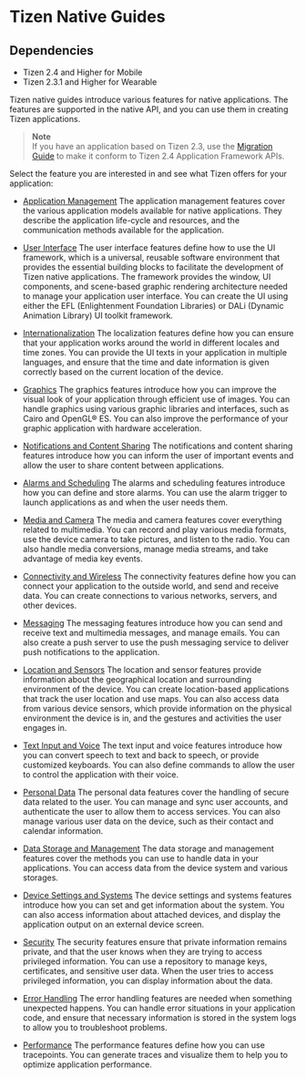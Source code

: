 # Tizen Native Guides
## Dependencies
- Tizen 2.4 and Higher for Mobile
- Tizen 2.3.1 and Higher for Wearable

Tizen native guides introduce various features for native applications. The features are supported in the native API, and you can use them in creating Tizen applications.

> **Note**  
> If you have an application based on Tizen 2.3, use the [Migration Guide](migration-guide-n.md) to make it conform to Tizen 2.4 Application Framework APIs.

Select the feature you are interested in and see what Tizen offers for your application:

- [Application Management](app-management/app-management-cover-n.md)
The application management features cover the various application models available for native applications. They describe the application life-cycle and resources, and the communication methods available for the application.

- [User Interface](ui/ui-cover-n.md)
The user interface features define how to use the UI framework, which is a universal, reusable software environment that provides the essential building blocks to facilitate the development of Tizen native applications. The framework provides the window, UI components, and scene-based graphic rendering architecture needed to manage your application user interface. You can create the UI using either the EFL (Enlightenment Foundation Libraries) or DALi (Dynamic Animation Library) UI toolkit framework.

- [Internationalization](internationalization/internationalization-cover-n.md)
The localization features define how you can ensure that your application works around the world in different locales and time zones. You can provide the UI texts in your application in multiple languages, and ensure that the time and date information is given correctly based on the current location of the device.

- [Graphics](graphics/graphics-cover-n.md)
The graphics features introduce how you can improve the visual look of your application through efficient use of images. You can handle graphics using various graphic libraries and interfaces, such as Cairo and OpenGL® ES. You can also improve the performance of your graphic application with hardware acceleration.

- [Notifications and Content Sharing](notification/notification-cover-n.md)
The notifications and content sharing features introduce how you can inform the user of important events and allow the user to share content between applications.

- [Alarms and Scheduling](alarm/alarm-cover-n.md)
The alarms and scheduling features introduce how you can define and store alarms. You can use the alarm trigger to launch applications as and when the user needs them.

- [Media and Camera](media/media-cover-n.md)
The media and camera features cover everything related to multimedia. You can record and play various media formats, use the device camera to take pictures, and listen to the radio. You can also handle media conversions, manage media streams, and take advantage of media key events.

- [Connectivity and Wireless](connectivity/connectivity-cover-n.md)
The connectivity features define how you can connect your application to the outside world, and send and receive data. You can create connections to various networks, servers, and other devices.

- [Messaging](messaging/messaging-cover-n.md)
The messaging features introduce how you can send and receive text and multimedia messages, and manage emails. You can also create a push server to use the push messaging service to deliver push notifications to the application.

- [Location and Sensors](location-sensors/location-sensors-cover-n.md)
The location and sensor features provide information about the geographical location and surrounding environment of the device. You can create location-based applications that track the user location and use maps. You can also access data from various device sensors, which provide information on the physical environment the device is in, and the gestures and activities the user engages in.

- [Text Input and Voice](text-input/text-input-cover-n.md)
The text input and voice features introduce how you can convert speech to text and back to speech, or provide customized keyboards. You can also define commands to allow the user to control the application with their voice.

- [Personal Data](personal/personal-cover-n.md)
The personal data features cover the handling of secure data related to the user. You can manage and sync user accounts, and authenticate the user to allow them to access services. You can also manage various user data on the device, such as their contact and calendar information.

- [Data Storage and Management](data/data-cover-n.md)
The data storage and management features cover the methods you can use to handle data in your applications. You can access data from the device system and various storages.

- [Device Settings and Systems](device/device-cover-n.md)
The device settings and systems features introduce how you can set and get information about the system. You can also access information about attached devices, and display the application output on an external device screen.

- [Security](security/security-cover-n.md)
The security features ensure that private information remains private, and that the user knows when they are trying to access privileged information. You can use a repository to manage keys, certificates, and sensitive user data. When the user tries to access privileged information, you can display information about the data.

- [Error Handling](error/error-cover-n.md)
The error handling features are needed when something unexpected happens. You can handle error situations in your application code, and ensure that necessary information is stored in the system logs to allow you to troubleshoot problems.

- [Performance](performance/performance-cover-n.md)
The performance features define how you can use tracepoints. You can generate traces and visualize them to help you to optimize application performance.